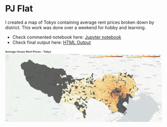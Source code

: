 # PJ Flat
I created a map of Tokyo containing average rent prices broken down by district. This work was done over a weekend for hobby and learning.
- Check commented notebook here: [Jupyter notebook](pj_flat_avgrentprices.ipynb)
- Check final output here: [HTML Output](https://brunoochi.github.io/my_data_science_portfolio/PJ_Flat/chintai_tokyo.html)

![sampleviz.PNG](sampleviz.PNG)
